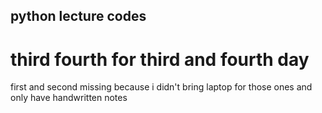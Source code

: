 ## python lecture codes
# third fourth for third and fourth day
first and second missing because i didn't bring laptop for those ones and only have handwritten notes
